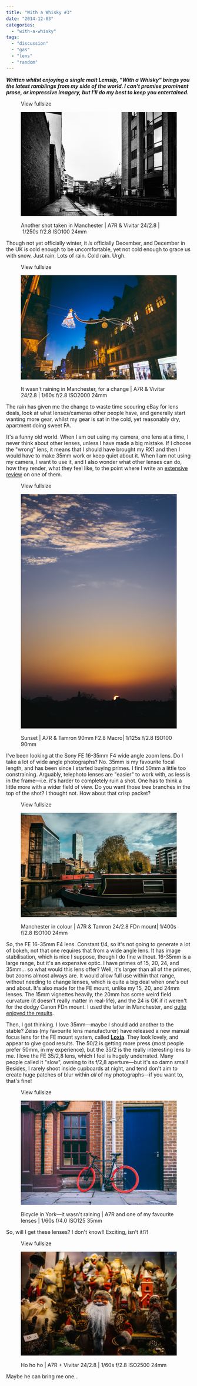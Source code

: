 ```yaml
---
title: "With a Whisky #3"
date: "2014-12-03"
categories: 
  - "with-a-whisky"
tags: 
  - "discussion"
  - "gas"
  - "lens"
  - "random"
---
```


**_Written whilst enjoying a single malt Lemsip, "With a Whisky" brings you the latest ramblings from my side of the world. I can't promise prominent prose, or impressive imagery, but I'll do my best to keep you entertained._**

<figure>

View fullsize

![Another shot taken in Manchester | A7R &amp; Vivitar 24/2.8 |&nbsp;1/250s f/2.8 ISO100 24mm](/assets/images/46169-image-asset.jpeg)

<figcaption>



Another shot taken in Manchester | A7R & Vivitar 24/2.8 | 1/250s f/2.8 ISO100 24mm





</figcaption>



</figure>

Though not yet officially winter, it _is_ officially December, and December in the UK is cold enough to be uncomfortable, yet not cold enough to grace us with snow. Just rain. Lots of rain. Cold rain. Urgh.

<figure>

View fullsize

![It wasn't raining in Manchester, for a change | A7R &amp; Vivitar 24/2.8 | 1/60s f/2.8 ISO2000 24mm](/assets/images/e06b5-20141123-dsc02505-ilce-7r.jpg)

<figcaption>



It wasn't raining in Manchester, for a change | A7R & Vivitar 24/2.8 | 1/60s f/2.8 ISO2000 24mm





</figcaption>



</figure>

The rain has given me the change to waste time scouring eBay for lens deals, look at what lenses/cameras other people have, and generally start wanting more gear, whilst my gear is sat in the cold, yet reasonably dry, apartment doing sweet FA.

It's a funny old world. When I am out using my camera, one lens at a time, I never think about other lenses, unless I have made a big mistake. If I choose the "wrong" lens, it means that I should have brought my RX1 and then I would have to make 35mm work or keep quiet about it. When I am not using my camera, I want to use it, and I also wonder what other lenses can do, how they render, what they feel like, to the point where I write an [extensive review](http://www.martinirwinphotography.com/reviews/voigtlnder-nokton-classic-35mm-f14-review) on one of them.

<figure>

View fullsize

![Sunset | A7R &amp; Tamron 90mm F2.8 Macro|&nbsp;1/125s f/2.8 ISO100 90mm](/assets/images/3def3-image-asset.jpeg)

<figcaption>



Sunset | A7R & Tamron 90mm F2.8 Macro| 1/125s f/2.8 ISO100 90mm





</figcaption>



</figure>

I've been looking at the Sony FE 16-35mm F4 wide angle zoom lens. Do I take a lot of wide angle photographs? No. 35mm is my favourite focal length, and has been since I started buying primes. I find 50mm a little too constraining. Arguably, telephoto lenses are "easier" to work with, as less is in the frame—i.e. it's harder to completely ruin a shot. One has to think a little more with a wider field of view. Do you want those tree branches in the top of the shot? I thought not. How about that crisp packet?

<figure>

View fullsize

![Manchester in colour | A7R &amp; Tamron 24/2.8 FDn mount|&nbsp;1/400s f/2.8 ISO100 24mm](/assets/images/d6ab8-image-asset.jpeg)

<figcaption>



Manchester in colour | A7R & Tamron 24/2.8 FDn mount| 1/400s f/2.8 ISO100 24mm





</figcaption>



</figure>

So, the FE 16-35mm F4 lens. Constant f/4, so it's not going to generate a lot of bokeh, not that one requires that from a wide angle lens. It has image stabilisation, which is nice I suppose, though I do fine without. 16-35mm is a large range, but it's an expensive optic. I have primes of 15, 20, 24, and 35mm... so what would this lens offer? Well, it's larger than all of the primes, but zooms almost always are. It would allow full use within that range, without needing to change lenses, which is quite a big deal when one's out and about. It's also made for the FE mount, unlike my 15, 20, and 24mm lenses. The 15mm vignettes heavily, the 20mm has some weird field curvature (it doesn't really matter in real-life), and the 24 is OK if it weren't for the dodgy Canon FDn mount. I used the latter in Manchester, and [quite enjoyed the results](http://www.martinirwinphotography.com/myblog/2014/11/25/manchester-in-black-and-white). 

Then, I got thinking. I love 35mm—maybe I should add another to the stable? Zeiss (my favourite lens manufacturer) have released a new manual focus lens for the FE mount system, called [**Loxia**](http://www.zeiss.co.uk/content/dam/Photography/new/pdf/brochures/loxia/loxia_leaflet_en.pdf). They look lovely, and appear to give good results. The 50/2 is getting more press (most people prefer 50mm, in my experience), but the 35/2 is the really interesting lens to me. I love the FE 35/2,8 lens, which I feel is hugely underrated. Many people called it "slow", owning to its f/2,8 aperture—but it's so damn small! Besides, I rarely shoot inside cupboards at night, and tend don't aim to create huge patches of blur within _all_ of my photographs—if you want to, that's fine!

<figure>

View fullsize

![Bicycle in York—it wasn't raining | A7R and one of my favourite lenses&nbsp;|&nbsp;1/60s f/4.0 ISO125 35mm](/assets/images/9d232-image-asset.jpeg)

<figcaption>



Bicycle in York—it wasn't raining | A7R and one of my favourite lenses | 1/60s f/4.0 ISO125 35mm





</figcaption>



</figure>

So, will I get these lenses? I don't know!! Exciting, isn't it!?!

<figure>

View fullsize

![Ho ho ho | A7R + Vivitar 24/2.8&nbsp;|&nbsp;1/60s f/2.8 ISO2500 24mm&nbsp;](/assets/images/8f943-image-asset.jpeg)

<figcaption>



Ho ho ho | A7R + Vivitar 24/2.8 | 1/60s f/2.8 ISO2500 24mm 





</figcaption>



</figure>

Maybe he can bring me one...

